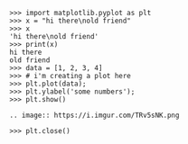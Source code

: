     >>> import matplotlib.pyplot as plt
    >>> x = "hi there\nold friend"
    >>> x
    'hi there\nold friend'
    >>> print(x)
    hi there
    old friend
    >>> data = [1, 2, 3, 4]
    >>> # i'm creating a plot here
    >>> plt.plot(data);
    >>> plt.ylabel('some numbers');
    >>> plt.show()

    .. image:: https://i.imgur.com/TRv5sNK.png

    >>> plt.close()